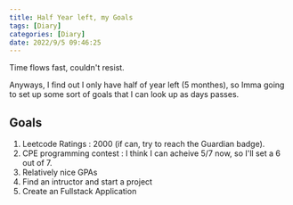 ```yaml
---
title: Half Year left, my Goals
tags: [Diary]
categories: [Diary]
date: 2022/9/5 09:46:25
---
```


Time flows fast, couldn't resist.

Anyways, I find out I only have half of year left (5 monthes), so Imma going to set up some sort of goals that I can look up as days passes.

## Goals

1. Leetcode Ratings : 2000 (if can, try to reach the Guardian badge).
2. CPE programming contest : I think I can acheive 5/7 now, so I'll set a 6 out of 7.
3. Relatively nice GPAs
4. Find an intructor and start a project
5. Create an Fullstack Application

